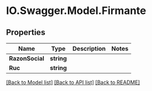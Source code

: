 # IO.Swagger.Model.Firmante
## Properties

Name | Type | Description | Notes
------------ | ------------- | ------------- | -------------
**RazonSocial** | **string** |  | 
**Ruc** | **string** |  | 

[[Back to Model list]](../README.md#documentation-for-models) [[Back to API list]](../README.md#documentation-for-api-endpoints) [[Back to README]](../README.md)

